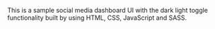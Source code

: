 This is a sample social media dashboard UI with the dark light toggle functionality built by using HTML, CSS, JavaScript and SASS.